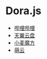 # Dora.js

- [哔哩哔哩](./哔哩哔哩/README.md)
- [天翼云盘](./天翼云盘/README.md)
- [小麦魔方](./小麦魔方/README.md)
- [萌云](./萌云/README.md)